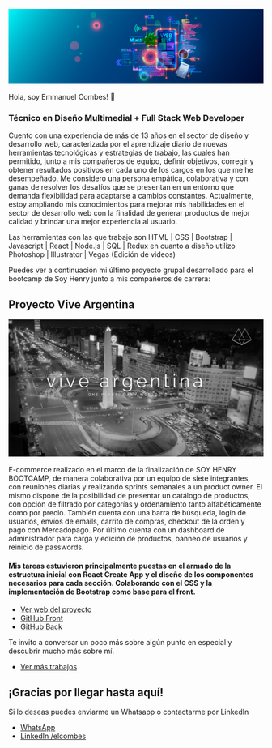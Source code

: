 ![Header](./header.jpg)

Hola, soy Emmanuel Combes! 👋

### Técnico en Diseño Multimedial + Full Stack Web Developer

Cuento con una experiencia de más de 13 años en el sector de diseño y desarrollo web, caracterizada por el aprendizaje diario de nuevas herramientas tecnológicas y estrategias de trabajo, las cuales han permitido, junto a mis compañeros de equipo, definir objetivos, corregir y obtener resultados positivos en cada uno de los cargos en los que me he desempeñado.
Me considero una persona empática, colaborativa y con ganas de resolver los desafíos que se presentan en un entorno que demanda flexibilidad para adaptarse a cambios constantes.
Actualmente, estoy ampliando mis conocimientos para mejorar mis habilidades en el sector de desarrollo web con la finalidad de generar productos de mejor calidad y brindar una mejor experiencia al usuario.

Las herramientas con las que trabajo son HTML | CSS | Bootstrap | Javascript | React | Node.js | SQL | Redux 
en cuanto a diseño utilizo Photoshop | Illustrator | Vegas (Edición de videos)


Puedes ver a continuación mi último proyecto grupal desarrollado para el bootcamp de Soy Henry junto a mis compañeros de carrera:

## Proyecto Vive Argentina

![ViveArgentina](./landing-va.png)

E-commerce realizado en el marco de la finalización de SOY HENRY BOOTCAMP, de manera colaborativa por un equipo de siete integrantes, con reuniones diarias y realizando sprints semanales a un product owner. El mismo dispone de la posibilidad de presentar un catálogo de productos, con opción de filtrado por categorías y ordenamiento tanto alfabéticamente como por precio. También cuenta con una barra de búsqueda, login de usuarios, envíos de emails, carrito de compras, checkout de la orden y pago con Mercadopago. Por último cuenta con un dashboard de administrador para carga y edición de productos, banneo de usuarios y reinicio de passwords.

#### Mis tareas estuvieron principalmente puestas en el armado de la estructura inicial con React Create App y el diseño de los componentes necesarios para cada sección. Colaborando con el CSS y la implementación de Bootstrap como base para el front.

- [Ver web del proyecto](https://experienceviveargentina.vercel.app/)
- [GitHub Front](https://github.com/ViveargentinaGIT/ViveargentinaApp)
- [GitHub Back](https://github.com/ViveargentinaGIT/ViveargentinaBack)


Te invito a conversar un poco más sobre algún punto en especial y descubrir mucho más sobre mí.

- [Ver más trabajos](https://www.behance.net/elcombes)

## ¡Gracias por llegar hasta aquí!

Si lo deseas puedes enviarme un Whatsapp o contactarme por LinkedIn
- [WhatsApp](https://api.whatsapp.com/send?phone=+5492615059052&text=Deja%20tu%20mensaje%20a%20continuaci%C3%B3n%3A)
- [LinkedIn /elcombes](https://www.linkedin.com/in/elcombes/)
